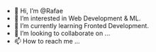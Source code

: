 - 👋 Hi, I’m @Rafae
- 👀 I’m interested in Web Development & ML.
- 🌱 I’m currently learning Fronted Development.
- 💞️ I’m looking to collaborate on ...
- 📫 How to reach me ...

<!---
RafaePy/RafaePy is a ✨ special ✨ repository because its `README.md` (this file) appears on your GitHub profile.
You can click the Preview link to take a look at your changes.
--->
